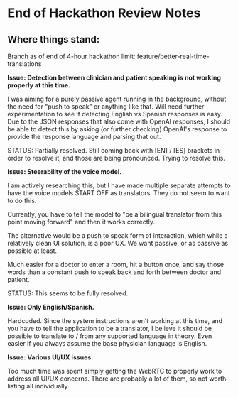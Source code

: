 # End of Hackathon Review Notes

## Where things stand:

Branch as of end of 4-hour hackathon limit: feature/better-real-time-translations

**Issue: Detection between clinician and patient speaking is not working properly at this time.**

I was aiming for a purely passive agent running in the background, without the need for "push to speak" or anything like that. Will need further experimentation to see if detecting English vs Spanish responses is easy. Due to the JSON responses that also come with OpenAI responses, I should be able to detect this by asking (or further checking) OpenAI's response to provide the response language and parsing that out.

STATUS: Partially resolved. Still coming back with [EN] / [ES] brackets in order to resolve it, and those are being pronounced. Trying to resolve this.

**Issue: Steerability of the voice model.**

I am actively researching this, but I have made multiple separate attempts to have the voice models START OFF as translators. They do not seem to want to do this.

Currently, you have to tell the model to "be a bilingual translator from this point moving forward" and then it works correctly.

The alternative would be a push to speak form of interaction, which while a relatively clean UI solution, is a poor UX. We want passive, or as passive as possible at least.

Much easier for a doctor to enter a room, hit a button once, and say those words than a constant push to speak back and forth between doctor and patient.

STATUS: This seems to be fully resolved.

**Issue: Only English/Spanish.**

Hardcoded. Since the system instructions aren't working at this time, and you have to tell the application to be a translator, I believe it should be possible to translate to / from any supported language in theory. Even easier if you always assume the base physician language is English.

**Issue: Various UI/UX issues.**

Too much time was spent simply getting the WebRTC to properly work to address all UI/UX concerns. There are probably a lot of them, so not worth listing all individually.